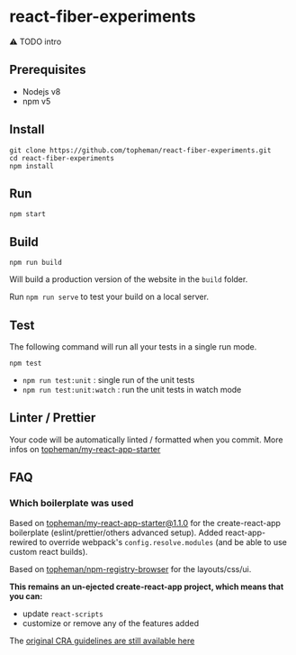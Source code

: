 # react-fiber-experiments

⚠️ TODO intro

## Prerequisites

- Nodejs v8
- npm v5

## Install

```shell
git clone https://github.com/topheman/react-fiber-experiments.git
cd react-fiber-experiments
npm install
```

## Run

```shell
npm start
```

## Build

```shell
npm run build
```

Will build a production version of the website in the `build` folder.

Run `npm run serve` to test your build on a local server.

## Test

The following command will run all your tests in a single run mode.

```shell
npm test
```

- `npm run test:unit` : single run of the unit tests
- `npm run test:unit:watch` : run the unit tests in watch mode

## Linter / Prettier

Your code will be automatically linted / formatted when you commit. More infos on [topheman/my-react-app-starter](https://github.com/topheman/my-react-app-starter#linter)

## FAQ

### Which boilerplate was used

Based on [topheman/my-react-app-starter@1.1.0](https://github.com/topheman/my-react-app-starter) for the create-react-app boilerplate (eslint/prettier/others advanced setup). Added react-app-rewired to override webpack's `config.resolve.modules` (and be able to use custom react builds).

Based on [topheman/npm-registry-browser](https://github.com/topheman/npm-registry-browser) for the layouts/css/ui.

**This remains an un-ejected create-react-app project, which means that you can:**

- update `react-scripts`
- customize or remove any of the features added

The [original CRA guidelines are still available here](README.cra.md)
